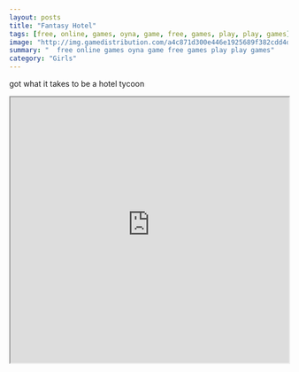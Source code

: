 ```yaml
---
layout: posts
title: "Fantasy Hotel"
tags: [free, online, games, oyna, game, free, games, play, play, games]
image: "http://img.gamedistribution.com/a4c871d300e446e1925689f382cdd4d1.jpg"
summary: "  free online games oyna game free games play play games"
category: "Girls"
---
```


got what it takes to be a hotel tycoon

<iframe width="100%" height="480px;" src="http://flash.gamedistribution.com?game=a4c871d300e446e1925689f382cdd4d1"></iframe>